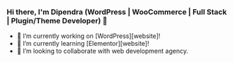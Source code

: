 ### Hi there, I'm Dipendra (WordPress | WooCommerce | Full Stack | Plugin/Theme Developer) 👋

- 🔭 I’m currently working on [WordPress][website]!
- 🌱 I’m currently learning [Elementor][website]!
- 👯 I’m looking to collaborate with web development agency. 
